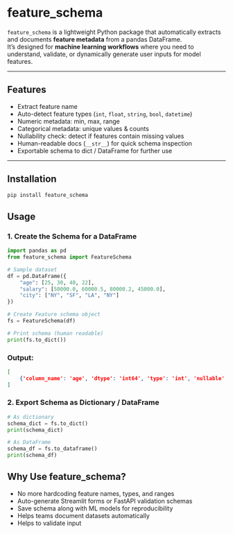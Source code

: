# feature_schema

`feature_schema` is a lightweight Python package that automatically extracts and documents **feature metadata** from a pandas DataFrame.  
It’s designed for **machine learning workflows** where you need to understand, validate, or dynamically generate user inputs for model features.  

---

## Features

- Extract feature name
- Auto-detect feature types (`int`, `float`, `string`, `bool`, `datetime`)  
- Numeric metadata: min, max, range  
- Categorical metadata: unique values & counts  
- Nullability check: detect if features contain missing values  
- Human-readable docs (`__str__`) for quick schema inspection  
- Exportable schema to dict / DataFrame for further use  

---

## Installation

```bash
pip install feature_schema
```

## Usage

### 1. Create the Schema for a DataFrame

```python
import pandas as pd
from feature_schema import FeatureSchema

# Sample dataset
df = pd.DataFrame({
    "age": [25, 30, 40, 22],
    "salary": [50000.0, 60000.5, 80000.2, 45000.0],
    "city": ["NY", "SF", "LA", "NY"]
})

# Create Feature schema object
fs = FeatureSchema(df)

# Print schema (human readable)
print(fs.to_dict())

```
### Output:
```json
[
    {'column_name': 'age', 'dtype': 'int64', 'type': 'int', 'nullable': np.False_, 'min': 22.0, 'max': 40.0, 'unique_values': 4}, {'column_name': 'salary', 'dtype': 'float64', 'type': 'float', 'nullable': np.False_, 'min': 45000.0, 'max': 80000.2, 'unique_values': 4}, {'column_name': 'city', 'dtype': 'object', 'type': 'string', 'nullable': np.False_, 'unique_values': 3, 'unique_list': ['NY', 'SF', 'LA']}
]
```

### 2. Export Schema as Dictionary / DataFrame

```python
# As dictionary
schema_dict = fs.to_dict()
print(schema_dict)

# As DataFrame
schema_df = fs.to_dataframe()
print(schema_df)
```

## Why Use feature_schema?
- No more hardcoding feature names, types, and ranges
- Auto-generate Streamlit forms or FastAPI validation schemas
- Save schema along with ML models for reproducibility
- Helps teams document datasets automatically
- Helps to validate input
